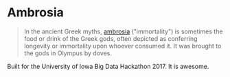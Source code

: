 # Ambrosia
> In the ancient Greek myths, [ambrosia](https://en.wikipedia.org/wiki/Ambrosia) ("immortality") is sometimes the food or drink of the Greek gods, often depicted as conferring longevity or immortality upon whoever consumed it. It was brought to the gods in Olympus by doves.

Built for the University of Iowa Big Data Hackathon 2017. It is awesome.